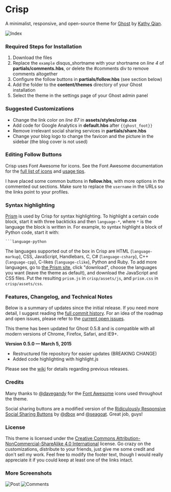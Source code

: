 # Crisp 

A minimalist, responsive, and open-source theme for [Ghost](http://ghost.org) by [Kathy Qian](http://kathyqian.com).

![Index](https://raw.github.com/kathyqian/crisp-ghost-theme/master/screenshots/index.png)   

### Required Steps for Installation

1. Download the files   
2. Replace the `example` disqus_shortname with your shortname on *line 4* of **partials/comments.hbs**, or delete the #comments div to remove comments altogether
3. Configure the follow buttons in **partials/follow.hbs** (see section below)
4. Add the folder to the **content/themes** directory of your Ghost installation
5. Select the theme in the settings page of your Ghost admin panel

### Suggested Customizations

* Change the link color on *line 87* in **assets/styles/crisp.css**
* Add code for Google Analytics in **default.hbs** after `{{ghost_foot}}`
* Remove irrelevant social sharing services in **partials/share.hbs**
* Change your blog logo to change the favicon and the picture in the sidebar (the blog cover is not used)

### Editing Follow Buttons

Crisp uses Font Awesome for icons. See the Font Awesome documentation for the [full list of icons](http://fortawesome.github.io/Font-Awesome/icons/) and [usage tips](http://fortawesome.github.io/Font-Awesome/examples/). 

I have placed some common buttons in **follow.hbs**, with more options in the commented out sections. Make sure to replace the `username` in the URLs so the links point to your profiles. 

### Syntax highlighting

[Prism](http://prismjs.com/) is used by Crisp for syntax highlighting. To highlight a certain code block, start it with three backticks and then `language-*`, where `*` is the language the block is written in. For example, to syntax highlight a block of Python code, start it with:

```
```language-python
```

The languages supported out of the box in Crisp are HTML (`language-markup`), CSS, JavaScript, Handlebars, C, C# (`language-csharp`), C++ (`language-cpp`), C-likes (`language-clike`), Python and Ruby. To add more languages, go to [the Prism site](http://prismjs.com/), click "download", choose the languages you want (leave the theme as default), and download the JavaScript and CSS files. Put the resulting `prism.js` in `crisp/assets/js`, and `prism.css` in `crisp/assets/css`.

### Features, Changelog, and Technical Notes

Below is a summary of updates since the initial release. If you need more detail, I suggest reading the [full commit history](https://github.com/kathyqian/crisp-ghost-theme/commits/master/). For an idea of the roadmap and open issues, please refer to the [current open issues](https://github.com/kathyqian/crisp-ghost-theme/issues?state=open).

This theme has been updated for Ghost 0.5.8 and is compatible with all modern versions of Chrome, Firefox, Safari, and IE9+.

**Version 0.5.0 &mdash; March 5, 2015**

* Restructured file repository for easier updates (BREAKING CHANGE) 
* Added code highlighting with highlight.js

Please see the [wiki](https://github.com/kathyqian/crisp-ghost-theme/wiki/) for details regarding previous releases.

### Credits

Many thanks to [@davegandy](http://twitter.com/davegandy) for the [Font Awesome](https://github.com/FortAwesome/Font-Awesome) icons used throughout the theme.

Social sharing buttons are a modified version of the [Ridiculously Responsive Social Sharing Buttons](https://github.com/kni-labs/rrssb) by [@dbox](http://www.twitter.com/dbox) and [@seagoat](http://www.twitter.com/seagoat). Great job, guys!

### License

This theme is licensed under the [Creative Commons Attribution-NonCommercial-ShareAlike 4.0 International](http://creativecommons.org/licenses/by-nc-sa/4.0/) license. Go crazy on the customizations, distribute to your friends, just give me some credit and don't sell my work. Feel free to modify the footer text, though I would really appreciate it if you could keep at least one of the links intact.

### More Screenshots

![Post](https://raw.github.com/kathyqian/crisp-ghost-theme/master/screenshots/post.png)
![Comments](https://raw.github.com/kathyqian/crisp-ghost-theme/master/screenshots/post-2.png)

